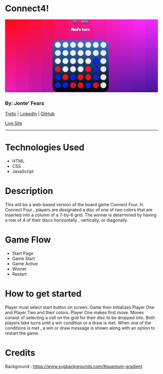 # Connect4!

![C4](C4Snap.png)



### By: Jonte' Fears
[Trello](https://trello.com/b/z7YWRiNW/project1) | [LinkedIn](https://www.linkedin.com/in/jonte-fears-a70070156/) | [GitHub](https://github.com/JYoung554)

[Live Site](https://obsequious-pocket.surge.sh/)


***


# Technologies Used
* HTML
* CSS
* JavaScript


# Description
This will be a web-based version of the board game Connect Four. In Connect Four , players are designated a disc of one of two colors that are inserted into a column of a 7-by-6 grid. The winner is determined by having a row of 4 of their discs horizontally , vertically, or diagonally.


# Game Flow


- Start Page
- Game Start
- Game Active
- Winner
- Restart

# How to get started
Player must select start button on screen. Game then initializes Player One and Player Two and their colors. Player One makes first move. Moves consist of selecting a cell on the grid for their disc to be dropped into. Both players take turns until a win condition or a draw is met. When one of the conditions is met , a win or draw message is shown along with an option to restart the game.

# Credits

Background : https://www.svgbackgrounds.com/#quantum-gradient






